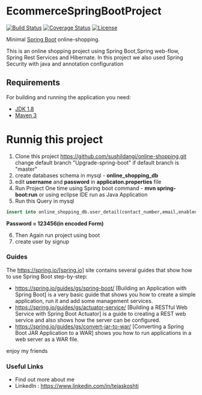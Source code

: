 # EcommerceSpringBootProject

[![Build Status](https://travis-ci.org/codecentric/springboot-sample-app.svg?branch=master)](http://www.pyarts.org)
[![Coverage Status](https://coveralls.io/repos/github/codecentric/springboot-sample-app/badge.svg?branch=master)](http://www.pyarts.org)
[![License](http://img.shields.io/:license-apache-blue.svg)](http://www.apache.org/licenses/LICENSE-2.0.html)

Minimal [Spring Boot](https://github.com/TejasKoshti/EcommerceSpringBootProject) online-shopping.

This is an online shopping project using Spring Boot,Spring web-flow, Spring Rest Services and Hibernate. In this project we also used Spring Security with java and annotation configuration

## Requirements

For building and running the application you need:

- [JDK 1.8](http://www.oracle.com/technetwork/java/javase/downloads/jdk8-downloads-2133151.html)
- [Maven 3](https://maven.apache.org)

# Runnig this project

1. Clone this project https://github.com/sushildangi/online-shopping.git change default branch "Upgrade-spring-boot" if default branch is "master"
2. create databases schema in mysql - **online_shopping_db**
3. edit **username** and **password** in **applicaton.properties** file
4. Run Project One time using Spring boot command - **mvn spring-boot:run** or using eclipse IDE run as Java Application
5. Run this Query in mysql

```sql
insert into online_shopping_db.user_detail(contact_number,email,enabled,first_name,last_name,password,role) values ('9876543210','admin@gmail.com',true,'admin','admin','$2a$10$6UVHQoHhpoYZxBB.k9r.deSLTT0RD1Yk8GdggRywGw0Snr8syRDtG','ADMIN')
```

**Password = 123456(in encoded Form)**

6. Then Again run project using boot
7. create user by signup

### Guides

The https://spring.io/[spring.io] site contains several guides that show how to use Spring
Boot step-by-step:

- https://spring.io/guides/gs/spring-boot/ [Building an Application with Spring Boot] is a
  very basic guide that shows you how to create a simple application, run it and add some
  management services.
- https://spring.io/guides/gs/actuator-service/ [Building a RESTful Web Service with Spring
  Boot Actuator] is a guide to creating a REST web service and also shows how the server
  can be configured.
- https://spring.io/guides/gs/convert-jar-to-war/ [Converting a Spring Boot JAR Application
  to a WAR] shows you how to run applications in a web server as a WAR file.

enjoy my friends

### Useful Links

- Find out more about me
- LinkedIn : https://www.linkedin.com/in/tejaskoshti

